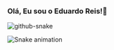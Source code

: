 ### Olá, Eu sou o Eduardo Reis!🤘

<picture>
  <source media="(prefers-color-scheme: dark)" srcset="github-snake-dark.svg" />
  <source media="(prefers-color-scheme: light)" srcset="github-snake.svg" />
  <img alt="github-snake" src="github-snake.svg" />
</picture>

![Snake animation](https://github.com/Sevennx/Sevennx/blob/output/github-contribution-grid-snake.svg)
